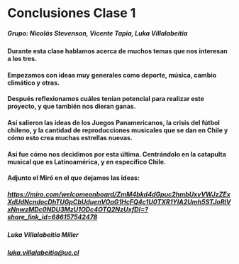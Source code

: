 # Conclusiones Clase 1
##### Grupo: Nicolás Stevenson, Vicente Tapia, Luka Villalabeitia

#### Durante esta clase hablamos acerca de muchos temas que nos interesan a los tres. 
#### Empezamos con ideas muy generales como deporte, música, cambio climático y otras.
#### Después reflexionamos cuáles tenían potencial para realizar este proyecto, y que también nos dieran ganas.
#### Así salieron las ideas de los Juegos Panamericanos, la crisis del fútbol chileno, y la cantidad de reproducciones musicales que se dan en Chile y cómo esto crea muchas estrellas nuevas.
#### Así fue cómo nos decidimos por esta última. Centrándolo en la catapulta musical que es Latinoamérica, y en específico Chile.
#### Adjunto el Miró en el que dejamos las ideas: 
##### https://miro.com/welcomeonboard/ZmM4bkd4dGpuc2hmbUxvVWJzZExXdUdNcndocDhTUGpCbUduenVOaG1HcFQ4c1U0TXR1YlA2Umh5STJoRlVxNnwzMDc0NDU3MzU1ODc4OTQ2NzUxfDI=?share_link_id=686157542478

##### Luka Villalabeitia Miller
##### luka.villalabeitia@uc.cl

